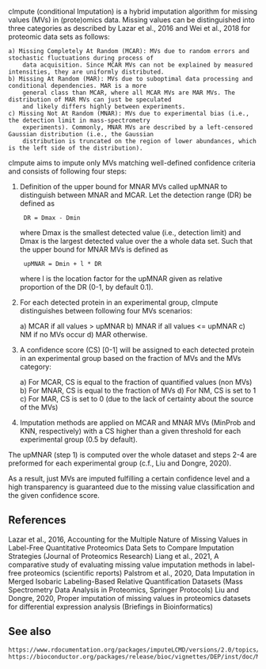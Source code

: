 cImpute (conditional Imputation) is a hybrid imputation algorithm for missing values (MVs) in (prote)omics data.
Missing values can be distinguished into three categories as described by Lazar et al., 2016 and Wei et al., 2018
for proteomic data sets as follows:

    a) Missing Completely At Random (MCAR): MVs due to random errors and stochastic fluctuations during process of 
        data acquisition. Since MCAR MVs can not be explained by measured intensities, they are uniformly distributed.
    b) Missing At Random (MAR): MVs due to suboptimal data processing and conditional dependencies. MAR is a more 
        general class than MCAR, where all MCAR MVs are MAR MVs. The distribution of MAR MVs can just be speculated 
        and likely differs highly between experiments. 
    c) Missing Not At Random (MNAR): MVs due to experimental bias (i.e., the detection limit in mass-spectrometry
        experiments). Commonly, MNAR MVs are described by a left-censored Gaussian distribution (i.e., the Gaussian
        distribution is truncated on the region of lower abundances, which is the left side of the distribution).

cImpute aims to impute only MVs matching well-defined confidence criteria and consists of following four steps:

1. Definition of the upper bound for MNAR MVs called upMNAR to distinguish between MNAR and MCAR.
    Let the detection range (DR) be defined as

        DR = Dmax - Dmin

    where Dmax is the smallest detected value (i.e., detection limit) and Dmax is the largest detected value over
    the a whole data set. Such that the upper bound for MNAR MVs is defined as

        upMNAR = Dmin + l * DR

    where l is the location factor for the upMNAR given as relative proportion of the DR (0-1, by default 0.1).

2. For each detected protein in an experimental group, cImpute distinguishes between following four MVs scenarios:

    a) MCAR if all values > upMNAR
    b) MNAR if all values <= upMNAR
    c) NM if no MVs occur
    d) MAR otherwise.

3. A confidence score (CS) [0-1] will be assigned to each detected protein in an experimental group based on
    the fraction of MVs and the MVs category:

    a) For MCAR, CS is equal to the fraction of quantified values (non MVs)
    b) For MNAR, CS is equal to the fraction of MVs
    d) For NM, CS is set to 1
    c) For MAR, CS is set to 0 (due to the lack of certainty about the source of the MVs)

4. Imputation methods are applied on MCAR and MNAR MVs (MinProb and KNN, respectively)
    with a CS higher than a given threshold for each experimental group (0.5 by default).

The upMNAR (step 1) is computed over the whole dataset and steps 2-4 are preformed for each experimental group
    (c.f., Liu and Dongre, 2020).

As a result, just MVs are imputed fulfilling a certain confidence level and a high transparency is guaranteed
due to the missing value classification and the given confidence score.

References
----------
Lazar et al., 2016, Accounting for the Multiple Nature of Missing Values in Label-Free Quantitative Proteomics
    Data Sets to Compare Imputation Strategies (Journal of Proteomics Research)
Liang et al., 2021, A comparative study of evaluating missing value imputation methods in label-free proteomics
    (scientific reports)
Palstrom et al., 2020, Data Imputation in Merged Isobaric Labeling-Based Relative Quantification Datasets
    (Mass Spectrometry Data Analysis in Proteomics, Springer Protocols)
Liu and Dongre, 2020, Proper imputation of missing values in proteomics datasets for differential expression analysis
    (Briefings in Bioinformatics)

See also
--------
    https://www.rdocumentation.org/packages/imputeLCMD/versions/2.0/topics/impute.MinProb
    https://bioconductor.org/packages/release/bioc/vignettes/DEP/inst/doc/MissingValues.html
